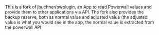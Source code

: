 This is a fork of jbuchner/pwplugin, an App to read Powerwall values and provide them to other applications via API. The fork also provides the backup reserve, both as normal value and adjusted value (the adjusted value is what you would see in the app, the normal value is extracted from the powerwall API
